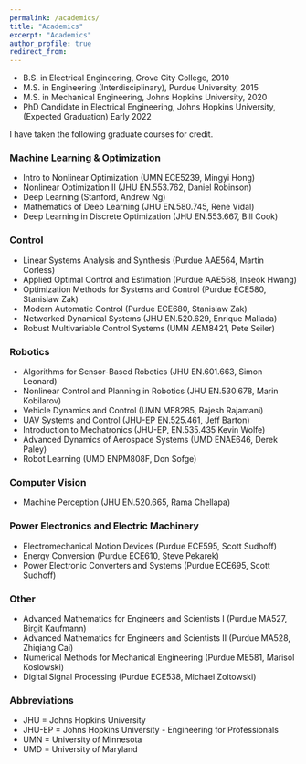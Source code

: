 ```yaml
---
permalink: /academics/
title: "Academics"
excerpt: "Academics"
author_profile: true
redirect_from: 
---
```

* B.S. in Electrical Engineering, Grove City College, 2010
* M.S. in Engineering (Interdisciplinary), Purdue University, 2015
* M.S. in Mechanical Engineering, Johns Hopkins University, 2020
* PhD Candidate in Electrical Engineering, Johns Hopkins University, (Expected Graduation) Early 2022

I have taken the following graduate courses for credit.

### Machine Learning & Optimization
* Intro to Nonlinear Optimization (UMN ECE5239, Mingyi Hong)
* Nonlinear Optimization II (JHU EN.553.762, Daniel Robinson)
* Deep Learning (Stanford, Andrew Ng)
* Mathematics of Deep Learning (JHU EN.580.745, Rene Vidal)
* Deep Learning in Discrete Optimization (JHU EN.553.667, Bill Cook)

### Control
* Linear Systems Analysis and Synthesis (Purdue AAE564, Martin Corless) 
* Applied Optimal Control and Estimation (Purdue AAE568, Inseok Hwang) 
* Optimization Methods for Systems and Control (Purdue ECE580, Stanislaw Zak) 
* Modern Automatic Control (Purdue ECE680, Stanislaw Zak)
* Networked Dynamical Systems (JHU EN.520.629, Enrique Mallada)
* Robust Multivariable Control Systems (UMN AEM8421, Pete Seiler)

### Robotics
* Algorithms for Sensor-Based Robotics (JHU EN.601.663, Simon Leonard)
* Nonlinear Control and Planning in Robotics (JHU EN.530.678, Marin Kobilarov)
* Vehicle Dynamics and Control (UMN ME8285, Rajesh Rajamani)
* UAV Systems and Control (JHU-EP EN.525.461, Jeff Barton)
* Introduction to Mechatronics (JHU-EP, EN.535.435 Kevin Wolfe)
* Advanced Dynamics of Aerospace Systems (UMD ENAE646, Derek Paley)
* Robot Learning (UMD ENPM808F, Don Sofge)

### Computer Vision
* Machine Perception (JHU EN.520.665, Rama Chellapa)

### Power Electronics and Electric Machinery
* Electromechanical Motion Devices (Purdue ECE595, Scott Sudhoff) 
* Energy Conversion (Purdue ECE610, Steve Pekarek) 
* Power Electronic Converters and Systems (Purdue ECE695, Scott Sudhoff) 

### Other
* Advanced Mathematics for Engineers and Scientists I (Purdue MA527, Birgit Kaufmann)
* Advanced Mathematics for Engineers and Scientists II (Purdue MA528, Zhiqiang Cai) 
* Numerical Methods for Mechanical Engineering (Purdue ME581, Marisol Koslowski) 
* Digital Signal Processing (Purdue ECE538, Michael Zoltowski)

### Abbreviations
* JHU = Johns Hopkins University
* JHU-EP = Johns Hopkins University - Engineering for Professionals
* UMN = University of Minnesota
* UMD = University of Maryland

